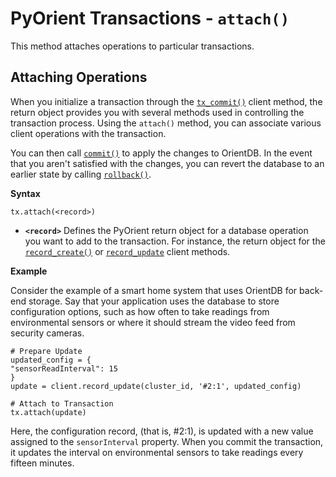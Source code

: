 # PyOrient Transactions - `attach()`

This method attaches operations to particular transactions.

## Attaching Operations

When you initialize a transaction through the [`tx_commit()`](PyOrient-Client-Tx-Commit.md) client method, the return object provides you with several methods used in controlling the transaction process.  Using the `attach()` method, you can associate various client operations with the transaction.

You can then call [`commit()`](PyOrient-Tx-Commit.md) to apply the changes to OrientDB.  In the event that you aren't satisfied with the changes, you can revert the database to an earlier state by calling [`rollback()`](PyOrient-Tx-Rollback.md).

**Syntax**

```
tx.attach(<record>)
```

- **`<record>`** Defines the PyOrient return object for a database operation you want to add to the transaction.  For instance, the return object for the [`record_create()`](PyOrient-Client-Record-Create.md) or [`record_update`](PyOrient-Client-Record-Update.md) client methods.

**Example**

Consider the example of a smart home system that uses OrientDB for back-end storage.  Say that your application uses the database to store configuration options, such as how often to take readings from environmental sensors or where it should stream the video feed from security cameras. 

```
# Prepare Update
updated_config = {
"sensorReadInterval": 15
}
update = client.record_update(cluster_id, '#2:1', updated_config)

# Attach to Transaction
tx.attach(update)
```

Here, the configuration record, (that is, #2:1), is updated with a new value assigned to the `sensorInterval` property.  When you commit the transaction, it updates the interval on environmental sensors to take readings every fifteen minutes.
